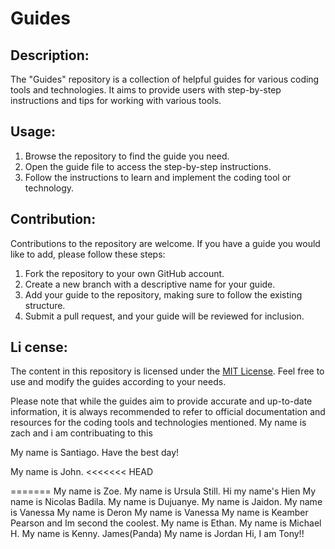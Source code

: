 
# Guides

## Description:
The "Guides" repository is a collection of helpful guides for various coding tools and technologies. It aims to provide users with step-by-step instructions and tips for working with various tools.

## Usage:
1. Browse the repository to find the guide you need.
2. Open the guide file to access the step-by-step instructions.
3. Follow the instructions to learn and implement the coding tool or technology.

## Contribution:
Contributions to the repository are welcome. If you have a guide you would like to add, please follow these steps:
1. Fork the repository to your own GitHub account.
2. Create a new branch with a descriptive name for your guide.
3. Add your guide to the repository, making sure to follow the existing structure.
4. Submit a pull request, and your guide will be reviewed for inclusion.

## Li cense:
The content in this repository is licensed under the [MIT License](https://github.com/DezSays/Guides/blob/main/LICENSE). Feel free to use and modify the guides according to your needs.

Please note that while the guides aim to provide accurate and up-to-date information, it is always recommended to refer to official documentation and resources for the coding tools and technologies mentioned.
My name is zach and i am contribuating to this

My name is Santiago. Have the best day!

My name is John. 
<<<<<<< HEAD

=======
My name is Zoe.
My name is Ursula Still.
Hi my name's Hien
My name is Nicolas Badila. 
My name is Dujuanye.
My name is Jaidon.
My name is Vanessa
My name is Deron
My name is Vanessa
My name is Keamber Pearson and Im second the coolest.
My name is Ethan.
My name is Michael H.
My name is Kenny.
James(Panda)
My name is Jordan
Hi, I am Tony!!



